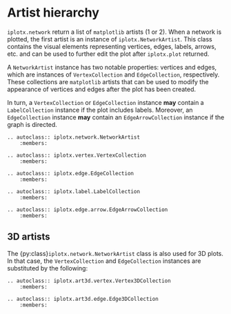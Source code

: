 # Artist hierarchy
`iplotx.network` return a list of `matplotlib` artists (1 or 2). When a network is plotted, the first artist is an instance of `iplotx.NetworkArtist`. This class contains the visual elements representing vertices, edges, labels, arrows, etc. and can be used to further edit the plot after `iplotx.plot` returned.

A `NetworkArtist` instance has two notable properties: vertices and edges, which are instances of `VertexCollection` and `EdgeCollection`, respectively. These collections are `matplotlib` artists that can be used to modify the appearance of vertices and edges after the plot has been created.

In turn, a `VertexCollection` or `EdgeCollection` instance **may** contain a `LabelCollection` instance if the plot includes labels. Moreover, an `EdgeCollection` instance **may** contain an `EdgeArrowCollection` instance if the graph is directed.

```{eval-rst}
.. autoclass:: iplotx.network.NetworkArtist
    :members:

.. autoclass:: iplotx.vertex.VertexCollection
    :members:

.. autoclass:: iplotx.edge.EdgeCollection
    :members:

.. autoclass:: iplotx.label.LabelCollection
    :members:

.. autoclass:: iplotx.edge.arrow.EdgeArrowCollection
    :members:
```


## 3D artists
The {py:class}`iplotx.network.NetworkArtist` class is also used for 3D plots. In that case, the `VertexCollection` and `EdgeCollection` instances are substituted by the following:

```{eval-rst}
.. autoclass:: iplotx.art3d.vertex.Vertex3DCollection
    :members:

.. autoclass:: iplotx.art3d.edge.Edge3DCollection
    :members:

```
